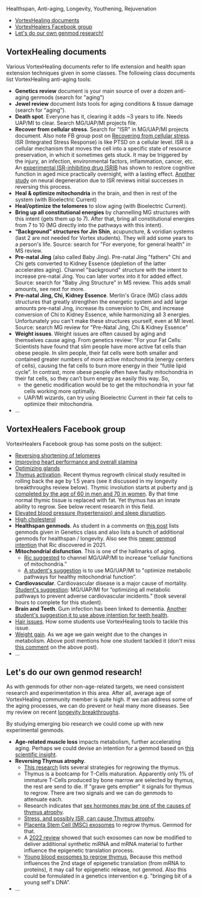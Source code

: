 Healthspan, Anti-aging, Longevity, Youthening, Rejuvenation
<!-- TOC -->

- [VortexHealing documents](#vortexhealing-documents)
- [VortexHealers Facebook group](#vortexhealers-facebook-group)
- [Let's do our own genmod research!](#lets-do-our-own-genmod-research)

<!-- /TOC -->
## VortexHealing documents

Various VortexHealing documents refer to life extension and health span extension techniques given in some classes. The following class documents list VortexHealing anti-aging tools:

- **Genetics review** document is your main source of over a dozen anti-aging genmods (search for "aging")
- **Jewel review** document lists tools for aging conditions & tissue damage (search for "aging").
- **Death spot**. Everyone has it, clearing it adds ~3 years to life. Needs UAP/MI to clear. Search MG/UAP/MI projects file.
- **Recover from cellular stress**. Search for "ISR" in MG/UAP/MI projects document. Also note FB group post on [Recovering from cellular stress](https://www.facebook.com/groups/vortexhealers/posts/3860544094012177/). ISR (Integrated Stress Response) is like PTSD on a cellular level. ISR is a cellular mechanism that moves the cell into a specific state of resource preservation, in which it sometimes gets stuck. It may be triggered by the injury, an infection, environmental factors, inflammation, cancer, etc. An [experimental ISR-inhibiting drug ISRIB](https://www.ucsf.edu/news/2020/12/419201/drug-reverses-age-related-mental-decline-within-days) has shown to restore cognitive function in aged mice practically overnight, with a lasting effect. [Another study](https://pubmed.ncbi.nlm.nih.gov/31913484/) on neural degeneration due to ISR reviews initial successes in reversing this process.
- **Heal & optimize mitochondria** in the brain, and then in rest of the system (with Bioelectric Current)
- **Heal/optimize the telomeres** to slow aging (with Bioelectric Current).
- **Bring up all constitutional energies** by channelling MG structures with this intent (gets them up to 7). After that, bring all constitutional energies from 7 to 10 (MG directly into the pathways with this intent).
- **“Background” structures for Jin Shin**, acupuncture, & voridian systems (last 2 are not needed for Vortex students). They will add some years to a person's life. Source: search for "For everyone, for general health" in MS review.
- **Pre-natal Jing** (also called Baby Jing). Pre-natal Jing "fathers" Chi and Chi gets converted to Kidney Essence (depletion of the latter accelerates aging). Channel "background" structure with the intent to increase pre-natal Jing. You can later vortex into it for added effect. Source: search for "Baby Jing Structure" in MS review. This adds small amounts, see next for more.
- **Pre-natal Jing, Chi, Kidney Essence**. Merlin's Grace (MG) class adds structures that greatly strengthen the energetic system and add large amounts pre-natal Jing, increase its conversion to Chi, and increase conversion of Chi to Kidney Essence, while harmonizing all 3 energies. Unfortunately you can't make these structures yourself, even at MI level. Source: search MG review for "Pre-Natal Jing, Chi & Kidney Essence"
- **Weight issues**. Weight issues are often caused by aging and themselves cause aging. From genetics review: "For your Fat Cells: Scientists have found that slim people have more active fat cells than obese people. In slim people, their fat cells were both smaller and contained greater numbers of more active mitochondria (energy centers of cells), causing the fat cells to burn more energy in their “futile lipid cycle”. In contrast, more obese people often have faulty mitochondria in their fat cells, so they can’t burn energy as easily this way. So, 
    - the genetic modification would be to get the mitochondria in your fat cells working more optimally. 
    - UAP/MI wizards, can try using Bioelectric Current in their fat cells to optimize their mitochondria.
- ...

## VortexHealers Facebook group

VortexHealers Facebook group has some posts on the subject:

- [Reversing shortening of telomeres](https://www.facebook.com/groups/vortexhealers/posts/1061656497234298/)
- [Improving heart performance and overall stamina](https://www.facebook.com/groups/vortexhealers/posts/1982412285158710)
- [Optimizing glands](https://www.facebook.com/groups/vortexhealers/posts/964449080288374)
- [Thymus activation](https://www.facebook.com/groups/vortexhealers/posts/3395590063840918/?comment_id=3395669413832983). Recent thymus regrowth clinical study resulted in rolling back the age by 1.5 years (see it discussed in my longevity breakthroughs review below). Thymic involution starts at puberty and [is completed by the age of 60 in men and 70 in women](https://www.ncbi.nlm.nih.gov/pmc/articles/PMC4847950/). By that time normal thymic tissue is replaced with fat. Yet thymus has an innate ability to regrow. See below recent research in this field.
- [Elevated blood pressure (hypertension) and sleep disruption](https://www.facebook.com/groups/vortexhealers/posts/3013750192024909).
- [High cholesterol](https://www.facebook.com/groups/vortexhealers/posts/4051276051605646/)
- **Healthspan genmods**. As student in a comments on [this post](https://www.facebook.com/groups/vortexhealers/posts/5159360644130509) lists genmods given in Genetics class and also lists a bunch of additional genmods for healthspan / longevity. Also see this [newer genmod intention](https://www.facebook.com/groups/vortexhealers/posts/4051276051605646/) that Ric discovered in 2021.
- **Mitochondrial disfunction**. This is one of the hallmarks of aging.
    - [Ric suggested](https://www.facebook.com/groups/vortexhealers/posts/1976970349036237/?comment_id=1982038831862722&reply_comment_id=1990152267718045) to channel MG/UAP/MI to increase “cellular functions of mitochondria.”
    - [A student's suggestion](https://www.facebook.com/groups/vortexhealers/posts/1976970349036237?comment_id=1982038831862722&reply_comment_id=2158549697544967) is to use MG/UAP/MI to "optimize metabolic pathways for healthy mitochondrial function”.
- **Cardiovascular**. Cardiovascular disease is a major cause of mortality. [Student's suggestion](https://www.facebook.com/groups/vortexhealers/posts/1976970349036237?comment_id=2157138707686066): MG/UAP/MI for “optimizing all metabolic pathways to prevent adverse cardiovascular incidents.” (took several hours to complete for this student).
- **Brain and Teeth**. Gum infection has been linked to dementia. [Another student's suggestion it to use above intention for teeth health](https://www.facebook.com/groups/vortexhealers/posts/1976970349036237?comment_id=2157138707686066&reply_comment_id=2158136897586247).
- [Hair issues](https://www.facebook.com/groups/vortexhealers/posts/3715113181888603/). How some students use VortexHealing tools to tackle this issue.
- [Weight gain](https://www.facebook.com/groups/vortexhealers/posts/2474420975957836). As we age we gain weight due to the changes in metabolism. Above post mentions how one student tackled it (don't miss [this comment](https://www.facebook.com/groups/vortexhealers/posts/2474420975957836?comment_id=2474484129284854&reply_comment_id=2474618505938083) on the above post).
- ...

## Let's do our own genmod research!

As with genmods for other non-age-related targets, we need consistent research and experimentation in this area. After all, average age of VortexHealing community member is quite high. If we can address some of the aging processes, we can do prevent or heal many more diseases. See my review on recent [longevity breakthroughs](https://github.com/urbien/longevity).

By studying emerging bio research we could come up with new experimental genmods.

- **Age-related muscle loss** impacts metabolism, further accelerating aging. Perhaps we could devise an intention for a genmod based on [this scientific insight](https://www.facebook.com/groups/vortexhealers/posts/4828086953924548/).
- **Reversing Thymus atrophy**.
    - [This research](https://www.frontiersin.org/articles/10.3389/fimmu.2021.706244/full) lists several strategies for regrowing the thymus.
    - Thymus is a bootcamp for T-Cells maturation. Apparently only 1% of immature T-Cells produced by bone marrow are selected by thymus, the rest are send to die. If "grave gets emptier" it signals for thymus to regrow. There are two signals and we can do genmods to attenuate each.
    - Research indicates that [sex hormones may be one of the causes of thymus atrophy](https://www.nature.com/articles/srep12895).
    - [Stress, and possibly ISR, can cause Thymus atrophy](https://www.frontiersin.org/articles/10.3389/fimmu.2021.652538/full).
    - [Placenta Stem Cell (MSC) exosomes](https://www.frontiersin.org/articles/10.3389/fimmu.2021.640595/full) to regrow thymus. Genmod for that.
    - A [2022 review](https://www.nature.com/articles/s41417-022-00427-8) showed that such exosomes can now be modified to deliver additional synthetic miRNA and mRNA material to further influence the epigenetic translation process. 
    - [Young blood exosomes to regrow thymus](https://faseb.onlinelibrary.wiley.com/doi/epdf/10.1096/fj.201800059R), Because this method influences the 2nd stage of epigenetic translation (from mRNA to proteins), it may call for epigenetic release, not genmod. Also this could be formulated in a genetics intervention e.g. "bringing bit of a young self's DNA".
- ...
